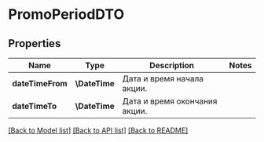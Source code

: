 # PromoPeriodDTO

## Properties
Name | Type | Description | Notes
------------ | ------------- | ------------- | -------------
**dateTimeFrom** | **\DateTime** | Дата и время начала акции. | 
**dateTimeTo** | **\DateTime** | Дата и время окончания акции. | 

[[Back to Model list]](../README.md#documentation-for-models) [[Back to API list]](../README.md#documentation-for-api-endpoints) [[Back to README]](../README.md)


